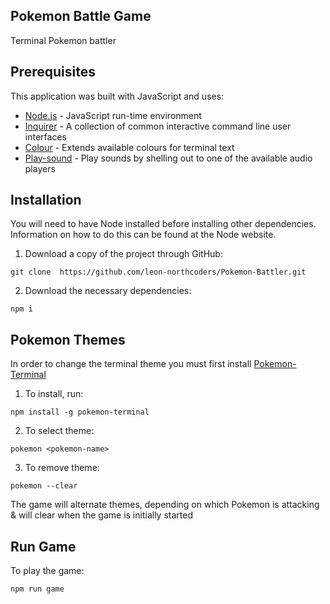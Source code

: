 ## Pokemon Battle Game

Terminal Pokemon battler

## Prerequisites
This application was built with JavaScript and uses:
* [Node.js](https://nodejs.org/en/) - JavaScript run-time environment
* [Inquirer](https://www.npmjs.com/package/inquirer) - A collection of common interactive command line user interfaces
* [Colour](https://www.npmjs.com/package/colour) - Extends available colours for terminal text
* [Play-sound](https://www.npmjs.com/package/play-sound) - Play sounds by shelling out to one of the available audio players

## Installation

You will need to have Node installed before installing other dependencies. Information on how to do this can be found at the Node website.

1. Download a copy of the project through GitHub:
```
git clone  https://github.com/leon-northcoders/Pokemon-Battler.git
```
2. Download the necessary dependencies:
```
npm i
```

## Pokemon Themes

In order to change the terminal theme you must first install [Pokemon-Terminal](https://github.com/LazoCoder/Pokemon-Terminal)
1. To install, run:
```
npm install -g pokemon-terminal
```
2. To select theme:
```
pokemon <pokemon-name>
```
3. To remove theme:
```
pokemon --clear
```
The game will alternate themes, depending on which Pokemon is attacking & will clear when the game is initially started

## Run Game

To play the game:
```
npm run game
```
